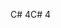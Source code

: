 <span data-ttu-id="5926b-101">C# 4</span><span class="sxs-lookup"><span data-stu-id="5926b-101">C# 4</span></span>
